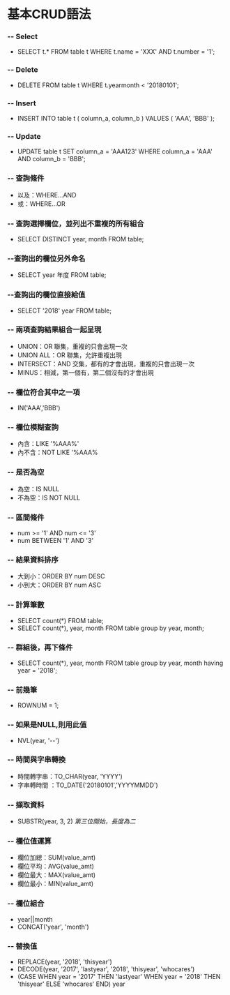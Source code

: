# 基本CRUD語法

### -- Select

* SELECT t.\* FROM table t WHERE t.name = 'XXX' AND t.number = '1';

### -- Delete

* DELETE FROM table t WHERE t.yearmonth &lt; '20180101';

### -- Insert

* INSERT INTO table t \( column\_a, column\_b \) VALUES \( 'AAA', 'BBB' \);

### -- Update

* UPDATE table t SET column\_a = 'AAA123' WHERE column\_a = 'AAA' AND column\_b = 'BBB';

### -- 查詢條件

* 以及：WHERE...AND
* 或：WHERE...OR

### -- 查詢選擇欄位，並列出不重複的所有組合

* SELECT DISTINCT year, month FROM table;

### --查詢出的欄位另外命名

* SELECT year 年度 FROM table;

### --查詢出的欄位直接給值

* SELECT '2018' year FROM table;

### -- 兩項查詢結果組合一起呈現

* UNION：OR 聯集，重複的只會出現一次
* UNION ALL：OR 聯集，允許重複出現
* INTERSECT：AND 交集，都有的才會出現，重複的只會出現一次
* MINUS：相減，第一個有，第二個沒有的才會出現

### -- 欄位符合其中之一項

* IN\('AAA','BBB'\)

### -- 欄位模糊查詢

* 內含：LIKE '%AAA%'
* 內不含：NOT LIKE '%AAA%

### -- 是否為空

* 為空：IS NULL
* 不為空：IS NOT NULL

### -- 區間條件

* num &gt;= '1' AND num &lt;= '3'
* num BETWEEN '1' AND '3'

### -- 結果資料排序

* 大到小：ORDER BY num DESC
* 小到大：ORDER BY num ASC

### -- 計算筆數

* SELECT count\(\*\) FROM table;
* SELECT count\(\*\), year, month FROM table group by year, month;

### -- 群組後，再下條件

* SELECT count\(\*\), year, month FROM table group by year, month having year = '2018';

### -- 前幾筆

* ROWNUM = 1;

### -- 如果是NULL,則用此值

* NVL\(year, '--'\)

### -- 時間與字串轉換

* 時間轉字串：TO\_CHAR\(year, 'YYYY'\)
* 字串轉時間 ：TO\_DATE\('20180101','YYYYMMDD'\)

### -- 擷取資料

* SUBSTR\(year, 3, 2\)   _第三位開始，長度為二_

### -- 欄位值運算

* 欄位加總：SUM\(value\_amt\)
* 欄位平均：AVG\(value\_amt\)
* 欄位最大：MAX\(value\_amt\)
* 欄位最小：MIN\(value\_amt\)

### -- 欄位組合

* year\|\|month
* CONCAT\('year', 'month'\)

### -- 替換值

* REPLACE\(year, '2018', 'thisyear'\)
* DECODE\(year, '2017', 'lastyear', '2018', 'thisyear', 'whocares'\)
* \(CASE WHEN year = '2017' THEN 'lastyear'  WHEN year = '2018' THEN 'thisyear'  ELSE 'whocares' END\) year





